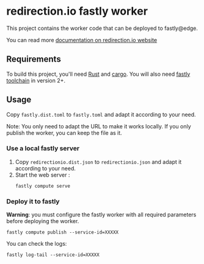 # redirection.io fastly worker

This project contains the worker code that can be deployed to fastly@edge.

You can read more [documentation on redirection.io website](https://redirection.io/documentation/developer-documentation/fastly-compute-edge-integration)

## Requirements

To build this project, you'll need
[Rust](https://www.rust-lang.org/tools/install) and [cargo](https://crates.io/).
You will also need [fastly toolchain](https://github.com/fastly/cli) in version 2+.

## Usage

Copy `fastly.dist.toml` to `fastly.toml` and adapt it according to your need.

Note: You only need to adapt the URL to make it works locally.
If you only publish the worker, you can keep the file as it.

### Use a local fastly server

1. Copy `redirectionio.dist.json` to `redirectionio.json` and adapt it according to your need.
1. Start the web server :
    ```
    fastly compute serve
    ```

### Deploy it to fastly

**Warning**: you must configure the fastly worker with all required parameters
before deploying the worker.

```
fastly compute publish --service-id=XXXXX
```

You can check the logs:

```
fastly log-tail --service-id=XXXXX
```
